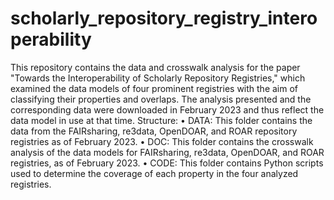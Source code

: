 # scholarly_repository_registry_interoperability

This repository contains the data and crosswalk analysis for the paper "Towards the Interoperability of Scholarly Repository Registries," which examined the data models of four prominent registries with the aim of classifying their properties and overlaps. The analysis presented and the corresponding data were downloaded in February 2023 and thus reflect the data model in use at that time.
Structure:
	•	DATA: This folder contains the data from the FAIRsharing, re3data, OpenDOAR, and ROAR repository registries as of February 2023.
	•	DOC: This folder contains the crosswalk analysis of the data models for FAIRsharing, re3data, OpenDOAR, and ROAR registries, as of February 2023.
	•	CODE: This folder contains Python scripts used to determine the coverage of each property in the four analyzed registries.
